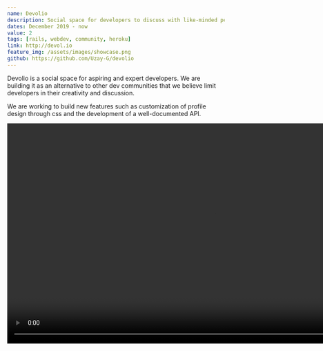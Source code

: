 ```yaml
---
name: Devolio
description: Social space for developers to discuss with like-minded people and share their creations.
dates: December 2019 - now
value: 2
tags: [rails, webdev, community, heroku]
link: http://devol.io
feature_img: /assets/images/showcase.png
github: https://github.com/Uzay-G/devolio
---
```


Devolio is a social space for aspiring and expert developers. We are building it as an alternative to other dev communities that we believe limit developers in their creativity and discussion.

We are working to build new features such as customization of profile design through css and the development of a well-documented API.

<video class="media-element tErWI93xEKrI2OkozPs7J" loop="" style="margin: 0px auto; max-height: 700px;" width="960" height="510"><source src="https://preview.redd.it/09c5hwit4uq41.gif?width=960&amp;format=mp4&amp;s=be4a31c5fd19b3187562dc61ebedd1297fb98827"></video>

